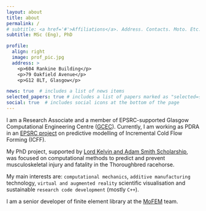 ```yaml
---
layout: about
title: about
permalink: /
# subtitle: <a href='#'>Affiliations</a>. Address. Contacts. Moto. Etc.
subtitle: MSc (Eng), PhD

profile:
  align: right
  image: prof_pic.jpg
  address: >
    <p>604 Rankine Building</p>
    <p>79 Oakfield Avenue</p>
    <p>G12 8LT, Glasgow</p>

news: true  # includes a list of news items
selected_papers: true # includes a list of papers marked as "selected={true}"
social: true  # includes social icons at the bottom of the page
---
```



I am a Research Associate and a member of EPSRC-supported Glasgow Computational Engineering Centre ([GCEC](https://www.gla.ac.uk/research/az/gcec/)). Currently, I am working as PDRA in an [EPSRC project](https://gow.epsrc.ukri.org/NGBOViewGrant.aspx?GrantRef=EP/T008415/1) on predictive modelling of Incremental Cold Flow Forming (ICFF).

My PhD project, supported by [Lord Kelvin and Adam Smith Scholarship](https://www.gla.ac.uk/research/ourresearchenvironment/prs/kelvinsmith/previouslyawardedkelvinsmithphdscholarships/201415projects/#d.en.359938,investigationoftheboneadaptationandfractureinthethirdmetacarpal(mciii)boneofthoroughbredracehorses-karollewandowski(lkasphdcandidate)), was focused on computational methods to predict and prevent musculoskeletal injury and fatality in the Thoroughbred racehorse. 

My main interests are: `computational mechanics`, `additive manufacturing` technology, `virtual and augmented reality` scientific visualisation and sustainable `research code development` (mostly `C++`). 

I am a senior developer of finite element library at the [MoFEM](http://mofem.eng.gla.ac.uk/) team.


<!-- My research interests are on the development of novel approaches for numerical modelling in `computational mechanics` with a particular focus on biomechanics, fracture mechanics, modelling of complex manufacturing processes and `High Performance Computing`. 

Aside from research, I am also interested in `additive manufacturing` technology, `virtual and augmented reality` scientific visualisation and sustainable `research code development` (mostly `C++`). -->


<!-- During my PhD, I also supported a project on modelling fracture in irradiated graphite bricks in Advanced Gas-Cooled Reactors in collaboration with industrial partners (EDF Energy and Jacobs). This work led to the submission of an `impact case to REF2021`. -->

<!-- Write your biography here. Tell the world about yourself. Link to your favorite [subreddit](http://reddit.com). You can put a picture in, too. The code is already in, just name your picture `prof_pic.jpg` and put it in the `img/` folder.

Put your address / P.O. box / other info right below your picture. You can also disable any these elements by editing `profile` property of the YAML header of your `_pages/about.md`. Edit `_bibliography/papers.bib` and Jekyll will render your [publications page](/al-folio/publications/) automatically.

Link to your social media connections, too. This theme is set up to use [Font Awesome icons](http://fortawesome.github.io/Font-Awesome/) and [Academicons](https://jpswalsh.github.io/academicons/), like the ones below. Add your Facebook, Twitter, LinkedIn, Google Scholar, or just disable all of them. -->
